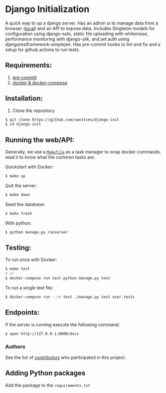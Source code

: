 # Django Initialization

A quick way to up a django server. Has an admin ui to manage data from a browser ([local](http://127.0.0.1:5000)) and an API to expose data. Includes Singleton models for configuration using django-solo, static file uploading with whitenoise, performance monitoring with django-silk, and jwt auth using djangorestframework-simplejwt. Has pre-commit hooks to lint and fix and a setup for github actions to run tests.

## Requirements:
1. [pre-commit](https://pre-commit.com/)
2. [docker & docker-compose](https://www.docker.com/products/docker-desktop/)

## Installation:

1. Clone the repository
```bash
$ git clone https://github.com/vanities/django-init
$ cd django-init
```

## Running the web/API:

Generally, we use a [`Makefile`](https://github.com/vanities/django-init/blob/master/Makefile) as a task manager to wrap docker commands, read it to know what the common tasks are.

Quickstart with Docker:
```bash
$ make up
```

Quit the server:
```bash
$ make down
```

Seed the database:
```bash
$ make fresh
```

With python:
```bash
$ python manage.py runserver
```

## Testing:

To run once with Docker:
```bash
$ make test
# or
$ docker-compose run test python manage.py test
```

To run a single test file:
```bash
$ docker-compose run --rm test ./manage.py test user.tests
```

## Endpoints:

If the server is running execute the following command:
```bash
$ open http://127.0.0.1:8000/docs
```

### Authors

See the list of [contributors](https://github.com/vanities/django-init/graphs/contributors) who participated in this project.

## Adding Python packages

Add the package to the `requirements.txt`
